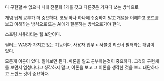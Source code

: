 다 구현할 수 없으니
나에 전문화 1개를 갖고
다른것은 가져다 쓰는 방식으로

개념 탑제 공부가 더 중요하다.
코딩 하나 하나에 집중하지 말고
개념을 이해하고
코드를 보고 이해하는 방식으로 또는 AI에게 질문하는 방식으로가야 한다.

스프링 시큐리티는 웹 보안이다.


필터는 WAS가 가지고 있는 기능이다.
사용자 업무 > 서블릿
리스너
필터라는 개념이 있다.

모든게 이론이 있다. 알아보면 된다.
이론을 알고 공부하는것이 중요하다.
그것의 구현체를 보면서 엄청나다고 생각하지 말고,
이론을 보고 그 이론을 생각한 것을 보고 대단하다고 느낀느 것이 중요하다.



